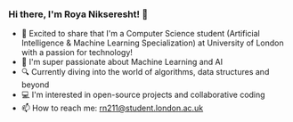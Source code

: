 ### Hi there, I'm Roya Nikseresht! 👋

- 🔭 Excited to share that I'm a Computer Science student (Artificial Intelligence & Machine Learning Specialization) at University of London with a passion for technology! 
- 🌱 I'm super passionate about Machine Learning and AI
- 🔍 Currently diving into the world of algorithms, data structures and beyond
- 💻 I'm interested in open-source projects and collaborative coding
- 📫 How to reach me: rn211@student.london.ac.uk


<!---
royanikseresht/royanikseresht is a ✨ special ✨ repository because its `README.md` (this file) appears on your GitHub profile.
You can click the Preview link to take a look at your changes.
--->
